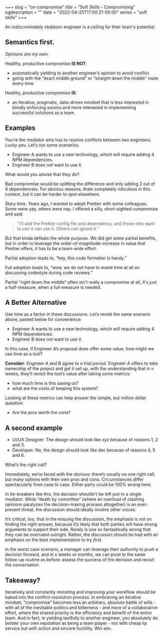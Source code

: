 +++
slug = "on-compromise"
title = "Soft Skills - Compromising"
ogdescription = ""
date = "2022-04-25T17:00:21-05:00"
series = "soft skills"
+++

An indiscriminately stubborn engineer is a ceiling for their team's potential.

<!--more-->

## Semantics first.

_Opinions are my own._

Healthy, productive compromise **IS NOT**:

- automatically yielding to another engineer’s opinion to avoid conflict
- going with the “exact middle ground” or “straight down the middle” route every time

Healthy, productive compromise **IS**:

- an iterative, pragmatic, data-driven mindset that is less interested in blindly enforcing axioms and more interested in implementing successful solutions as a team.

## Examples

You’re the mediator who has to resolve conflicts between two engineers. Lucky you. Let’s run some scenarios.

- Engineer A wants to use a new technology, which will require adding 4 NPM dependencies.
- Engineer B does not want to use it.

What would you advise that they do?

Bad compromise would be splitting the difference and only adding 2 out of 4 dependencies. For obvious reasons, thats completely ridiculous in this context, but it can be harder to spot elsewhere.

Story time. Years ago, I wanted to adopt Prettier with some colleagues. Some were yay, others were nay. I offered a silly, short-sighted compromise and said:

> “I’ll add the Prettier config file and dependency, and those who want to use it can use it. Others can ignore it.”

But that kinda defeats the whole purpose. We did get some partial benefits, but in order to leverage the order-of-magnitude-increase in value that Prettier offers, it has to be a team-wide effort.

Partial adoption leads to, “hey, this code formatter is handy.” 

Full adoption leads to, “wow, we do not have to waste time at all on discussing codestyle during code reviews.”

Partial “right down the middle” often isn't really a compromise at all, it's just a half-measure, when a full-measure is needed.

## A Better Alternative

Use time as a factor in these discussions. Let’s revisit the same scenario above, pasted below for convenience:

- Engineer A wants to use a new technology, which will require adding 4 NPM dependencies.
- Engineer B does not want to use it.

In this case, if Engineer A’s proposal does offer some value, how might we use time as a tool? 

**Consider**: Engineer A and B agree to _a trial period_. Engineer A offers to take ownership of the project and get it set up, with the understanding that in `n` weeks, they’ll revisit the tool’s value after taking some metrics:

- how much time is this saving us?
- what are the costs of keeping this system?

Looking at these metrics can help answer the simple, but million dollar question:

- Are the pros worth the cons?

## A second example

- UI/UX Designer: The design should look like xyz because of reasons 1, 2 and 3.
- Developer: No, the design should look like abc because of reasons 4, 5 and 6.

What’s the right call?

Immediately, we’re faced with the obvious: there’s usually no one right call, but many options with their own pros and cons. Circumstances differ spectacularly from case to case. Either party could be 100% wrong here.

In tie-breakers like this, the decision shouldn’t be left just to a single mediator. While “death by committee” (where an overload of clashing opinions paralyzes the decision-making process altogether) is an ever-present threat, the discussion should ideally involve other voices.

It’s critical, too, that in the ensuing the discussion, the emphasis is not on finding the right answer, because it’s likely that both parties will have strong arguments to support their side. Rarely is one so fantastically wrong that they can be overruled outright.
Rather, the discussion should be had with an emphasis on the best implementation to try _first_.

In the worst case scenario, a manager can leverage their authority to push a decision forward, and in x weeks or months, we can pivot to the same follow-up routine as before: assess the success of the decision and revisit the conversation.

## Takeaway?

Iteratively and constantly revisiting and improving your workflow should be baked into the conflict-resolution process. In embracing an iterative mindset, “compromise” becomes less an arbitrary, absolute battle of wills - with all of the inevitable politics and bitterness - and more of a collaborative effort, where the shared priority is the efficiency and benefit of the entire team. And in fact, in yielding tactfully to another engineer, you absolutely do bolster your own reputation as being a team player - not with cheap lip service but with action and sincere humility. Win win.
